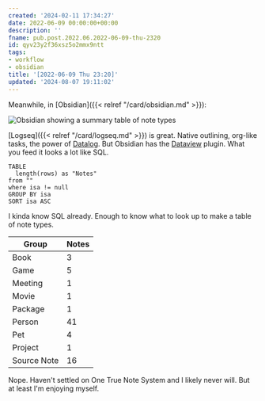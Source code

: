 ```yaml
---
created: '2024-02-11 17:34:27'
date: 2022-06-09 00:00:00+00:00
description: ''
fname: pub.post.2022.06.2022-06-09-thu-2320
id: qyv23y2f36xsz5o2mmx9ntt
tags:
- workflow
- obsidian
title: '[2022-06-09 Thu 23:20]'
updated: '2024-08-07 19:11:02'
---
```


Meanwhile, in [Obsidian]({{< relref "/card/obsidian.md" >}}):

![Obsidian showing a summary table of note types](assets/img/2022-06-09-obsidian-types.png "Using an Obsidian plugin to organize the mess I made in Obsidian.")

<!--more-->

[Logseq]({{< relref "/card/logseq.md" >}}) is great. Native outlining, org-like tasks, the power of [Datalog](http://www.learndatalogtoday.org). But Obsidian has the [Dataview](https://blacksmithgu.github.io/obsidian-dataview/) plugin. What you feed it looks a lot like SQL.

```dataview
TABLE
  length(rows) as "Notes"
from ""
where isa != null
GROUP BY isa
SORT isa ASC
```

I kinda know SQL already. Enough to know what to look up to make a table of note types.

| Group       | Notes   |
| ----------- | ------- |
| Book        | 3       |
| Game        | 5       |
| Meeting     | 1       |
| Movie       | 1       |
| Package     | 1       |
| Person      | 41      |
| Pet         | 4       |
| Project     | 1       |
| Source Note | 16      |

Nope. Haven't settled on One True Note System and I likely never will. But at least I'm enjoying myself.